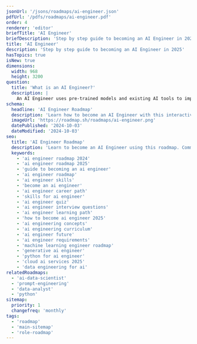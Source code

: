 ```yaml
---
jsonUrl: '/jsons/roadmaps/ai-engineer.json'
pdfUrl: '/pdfs/roadmaps/ai-engineer.pdf'
order: 4
renderer: 'editor'
briefTitle: 'AI Engineer'
briefDescription: 'Step by step guide to becoming an AI Engineer in 2025'
title: 'AI Engineer'
description: 'Step by step guide to becoming an AI Engineer in 2025'
hasTopics: true
isNew: true
dimensions:
  width: 968
  height: 3200
question:
  title: 'What is an AI Engineer?'
  description: |
    An AI Engineer uses pre-trained models and existing AI tools to improve user experiences. They focus on applying AI in practical ways, without building models from scratch. This is different from AI Researchers and ML Engineers, who focus more on creating new models or developing AI theory.
schema:
  headline: 'AI Engineer Roadmap'
  description: 'Learn how to become an AI Engineer with this interactive step by step guide in 2023. We also have resources and short descriptions attached to the roadmap items so you can get everything you want to learn in one place.'
  imageUrl: 'https://roadmap.sh/roadmaps/ai-engineer.png'
  datePublished: '2024-10-03'
  dateModified: '2024-10-03'
seo:
  title: 'AI Engineer Roadmap'
  description: 'Learn to become an AI Engineer using this roadmap. Community driven, articles, resources, guides, interview questions, quizzes for modern AI development.'
  keywords:
    - 'ai engineer roadmap 2024'
    - 'ai engineer roadmap 2025'
    - 'guide to becoming an ai engineer'
    - 'ai engineer roadmap'
    - 'ai engineer skills'
    - 'become an ai engineer'
    - 'ai engineer career path'
    - 'skills for ai engineer'
    - 'ai engineer quiz'
    - 'ai engineer interview questions'
    - 'ai engineer learning path'
    - 'how to become ai engineer 2025'
    - 'ai engineering concepts'
    - 'ai engineering curriculum'
    - 'ai engineer future'
    - 'ai engineer requirements'
    - 'machine learning engineer roadmap'
    - 'generative ai engineer'
    - 'python for ai engineer'
    - 'cloud ai services 2025'
    - 'data engineering for ai'
relatedRoadmaps:
  - 'ai-data-scientist'
  - 'prompt-engineering'
  - 'data-analyst'
  - 'python'
sitemap:
  priority: 1
  changefreq: 'monthly'
tags:
  - 'roadmap'
  - 'main-sitemap'
  - 'role-roadmap'
---
```

